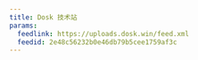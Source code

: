 ```yaml
---
title: Dosk 技术站
params:
  feedlink: https://uploads.dosk.win/feed.xml
  feedid: 2e48c56232b0e46db79b5cee1759af3c
---
```

